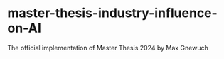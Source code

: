 # master-thesis-industry-influence-on-AI
The official implementation of Master Thesis 2024 by Max Gnewuch
